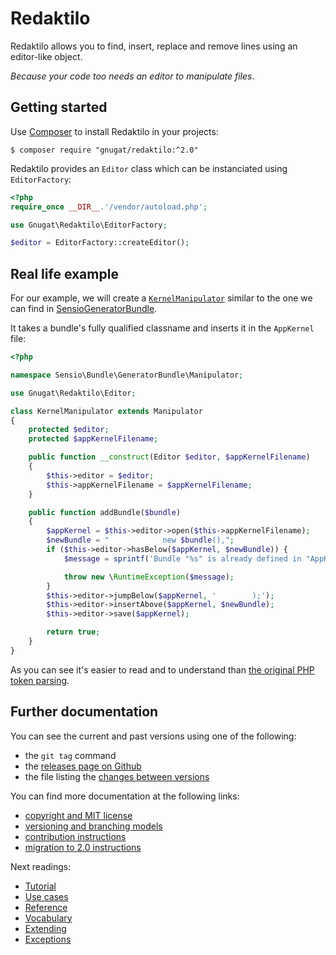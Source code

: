 # Redaktilo

Redaktilo allows you to find, insert, replace and remove lines using an
editor-like object.

*Because your code too needs an editor to manipulate files*.

## Getting started

Use [Composer](http://getcomposer.org/) to install Redaktilo in your projects:

```console
$ composer require "gnugat/redaktilo:^2.0"
```

Redaktilo provides an `Editor` class which can be instanciated using
`EditorFactory`:

```php
<?php
require_once __DIR__.'/vendor/autoload.php';

use Gnugat\Redaktilo\EditorFactory;

$editor = EditorFactory::createEditor();
```

## Real life example

For our example, we will create a [`KernelManipulator`](https://github.com/sensiolabs/SensioGeneratorBundle/blob/8b7a33aa3d22388443b6de0b0cf184122e9f60d2/Manipulator/KernelManipulator.php)
similar to the one we can find in [SensioGeneratorBundle](https://github.com/sensiolabs/SensioGeneratorBundle).

It takes a bundle's fully qualified classname and inserts it in the `AppKernel`
file:

```php
<?php

namespace Sensio\Bundle\GeneratorBundle\Manipulator;

use Gnugat\Redaktilo\Editor;

class KernelManipulator extends Manipulator
{
    protected $editor;
    protected $appKernelFilename;

    public function __construct(Editor $editor, $appKernelFilename)
    {
        $this->editor = $editor;
        $this->appKernelFilename = $appKernelFilename;
    }

    public function addBundle($bundle)
    {
        $appKernel = $this->editor->open($this->appKernelFilename);
        $newBundle = "            new $bundle(),";
        if ($this->editor->hasBelow($appKernel, $newBundle)) {
            $message = sprintf('Bundle "%s" is already defined in "AppKernel::registerBundles()".', $bundle);

            throw new \RuntimeException($message);
        }
        $this->editor->jumpBelow($appKernel, '        );');
        $this->editor->insertAbove($appKernel, $newBundle);
        $this->editor->save($appKernel);

        return true;
    }
}
```

As you can see it's easier to read and to understand than
[the original PHP token parsing](https://github.com/sensiolabs/SensioGeneratorBundle/blob/8b7a33aa3d22388443b6de0b0cf184122e9f60d2/Manipulator/KernelManipulator.php).

## Further documentation

You can see the current and past versions using one of the following:

* the `git tag` command
* the [releases page on Github](https://github.com/gnugat/redaktilo/releases)
* the file listing the [changes between versions](CHANGELOG.md)

You can find more documentation at the following links:

* [copyright and MIT license](LICENSE)
* [versioning and branching models](VERSIONING.md)
* [contribution instructions](CONTRIBUTING.md)
* [migration to 2.0 instructions](UPGRADE-2.0.md)

Next readings:

* [Tutorial](doc/01-tutorial.md)
* [Use cases](doc/02-use-cases.md)
* [Reference](doc/03-reference.md)
* [Vocabulary](doc/04-vocabulary.md)
* [Extending](doc/05-extending.md)
* [Exceptions](doc/06-exceptions.md)
